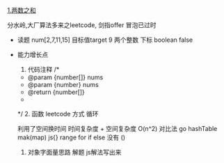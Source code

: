 [1.两数之和](https://leetcode-cn.com/problems/two-sum/)

分水岭,大厂算法多来之leetcode, 剑指offer
冒泡已过时

- 读题
 num[2,7,11,15] 目标值target 9
 两个整数   下标
 boolean    false
- 能力增长点
  1. 代码注释
  /*
  * @param {number[]} nums
  * @param {number} nums
  * @return {number[]}
  *
  */
  2. 函数
  leetcode 方式
  循环

  利用了空间换时间
  时间复杂度 + 空间复杂度
  O(n^2)
  对比法 go hashTable mak(map) js{}
  range   for
  if else 没有 ()

  1. 对象字面量思路 解题  js解法写出来